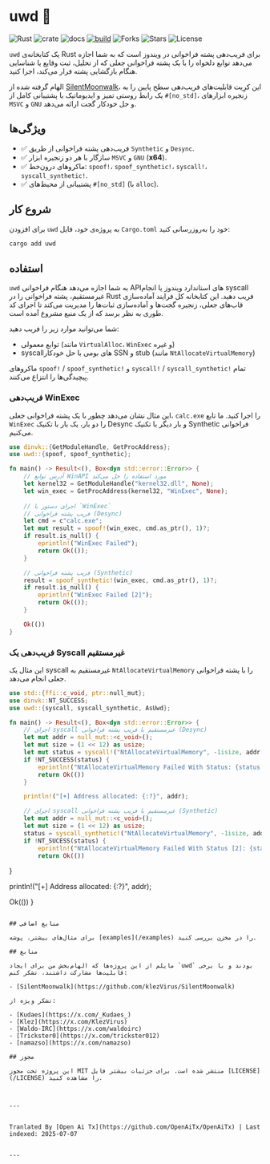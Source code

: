# uwd 🦀

![Rust](https://img.shields.io/badge/made%20with-Rust-red)
![crate](https://img.shields.io/crates/v/uwd.svg)
![docs](https://docs.rs/uwd/badge.svg)
[![build](https://github.com/joaoviictorti/uwd/actions/workflows/ci.yml/badge.svg)](https://github.com/joaoviictorti/uwd/actions/workflows/ci.yml)
![Forks](https://img.shields.io/github/forks/joaoviictorti/uwd)
![Stars](https://img.shields.io/github/stars/joaoviictorti/uwd)
![License](https://img.shields.io/github/license/joaoviictorti/uwd)

`uwd` یک کتابخانه‌ی Rust برای فریب‌دهی پشته فراخوانی در ویندوز است که به شما اجازه می‌دهد توابع دلخواه را با یک پشته فراخوانی جعلی که از تحلیل، ثبت وقایع یا شناسایی هنگام بازگشایی پشته فرار می‌کند، اجرا کنید.

الهام گرفته شده از [SilentMoonwalk](https://github.com/klezVirus/SilentMoonwalk)، این کرِیت قابلیت‌های فریب‌دهی سطح پایین را به یک رابط روستی تمیز و ایدیوماتیک با پشتیبانی کامل از `#[no_std]`، زنجیره ابزارهای `MSVC` و `GNU` و حل خودکار گجت ارائه می‌دهد.

## ویژگی‌ها

- ✅ فریب‌دهی پشته فراخوانی از طریق `Synthetic` و `Desync`.
- ✅ سازگار با هر دو زنجیره ابزار `MSVC` و `GNU` (**x64**).
- ✅ ماکروهای درون‌خط: `spoof!`، `spoof_synthetic!`، `syscall!`، `syscall_synthetic!`.
- ✅ پشتیبانی از محیط‌های `#[no_std]` (با `alloc`).

## شروع کار

برای افزودن `uwd` به پروژه‌ی خود، فایل `Cargo.toml` خود را به‌روزرسانی کنید:
```bash
cargo add uwd
```

## استفاده

`uwd` به شما اجازه می‌دهد هنگام فراخوانی APIهای استاندارد ویندوز یا انجام syscall غیرمستقیم، پشته فراخوانی را در Rust فریب دهید. این کتابخانه کل فرایند آماده‌سازی قاب‌های جعلی، زنجیره گجت‌ها و آماده‌سازی ثبات‌ها را مدیریت می‌کند تا اجرای کد طوری به نظر برسد که از یک منبع مشروع آمده است.

شما می‌توانید موارد زیر را فریب دهید:

* توابع معمولی (مانند `VirtualAlloc`، `WinExec` و غیره)
* syscallهای بومی با حل خودکار SSN و stub (مانند `NtAllocateVirtualMemory`)

ماکروهای `spoof!` / `spoof_synthetic!` و `syscall!` / `syscall_synthetic!` تمام پیچیدگی‌ها را انتزاع می‌کنند.

### فریب‌دهی WinExec

این مثال نشان می‌دهد چطور با یک پشته فراخوانی جعلی، `calc.exe` را اجرا کنید. ما تابع `WinExec` را دو بار، یک بار با تکنیک Desync و بار دیگر با تکنیک Synthetic فراخوانی می‌کنیم.

```rs
use dinvk::{GetModuleHandle, GetProcAddress};
use uwd::{spoof, spoof_synthetic};

fn main() -> Result<(), Box<dyn std::error::Error>> {
    // آدرس توابع WinAPI مورد استفاده را حل می‌کند
    let kernel32 = GetModuleHandle("kernel32.dll", None);
    let win_exec = GetProcAddress(kernel32, "WinExec", None);
    
    // اجرای دستور با `WinExec`
    // فریب پشته فراخوانی (Desync)
    let cmd = c"calc.exe";
    let mut result = spoof!(win_exec, cmd.as_ptr(), 1)?;
    if result.is_null() {
        eprintln!("WinExec Failed");
        return Ok(());
    }

    // فریب پشته فراخوانی (Synthetic)
    result = spoof_synthetic!(win_exec, cmd.as_ptr(), 1)?;
    if result.is_null() {
        eprintln!("WinExec Failed [2]");
        return Ok(());
    }

    Ok(())
}
```

### فریب‌دهی یک Syscall غیرمستقیم

این مثال یک syscall غیرمستقیم به `NtAllocateVirtualMemory` را با پشته فراخوانی جعلی انجام می‌دهد.

```rs
use std::{ffi::c_void, ptr::null_mut};
use dinvk::NT_SUCCESS;
use uwd::{syscall, syscall_synthetic, AsUwd};

fn main() -> Result<(), Box<dyn std::error::Error>> {
    // اجرای syscall غیرمستقیم با فریب پشته فراخوانی (Desync)
    let mut addr = null_mut::<c_void>();
    let mut size = (1 << 12) as usize;
    let mut status = syscall!("NtAllocateVirtualMemory", -1isize, addr.as_uwd_mut(), 0, size.as_uwd_mut(), 0x3000, 0x04)? as i32;
    if !NT_SUCCESS(status) {
        eprintln!("NtAllocateVirtualMemory Failed With Status: {status:#X}");
        return Ok(())
    }

    println!("[+] Address allocated: {:?}", addr);

    // اجرای syscall غیرمستقیم با فریب پشته فراخوانی (Synthetic)
    let mut addr = null_mut::<c_void>();
    let mut size = (1 << 12) as usize;
    status = syscall_synthetic!("NtAllocateVirtualMemory", -1isize, addr.as_uwd_mut(), 0, size.as_uwd_mut(), 0x3000, 0x04)? as i32;
    if !NT_SUCESS(status) {
        eprintln!("NtAllocateVirtualMemory Failed With Status [2]: {status:#X}");
        return Ok(())
```
}

println!("[+] Address allocated: {:?}", addr);

Ok(())
}
```

## منابع اضافی

برای مثال‌های بیشتر، پوشه [examples](/examples) را در مخزن بررسی کنید.

## منابع

مایلم از این پروژه‌ها که الهام‌بخش من برای ایجاد `uwd` بودند و با برخی قابلیت‌ها مشارکت داشتند، تشکر کنم:

- [SilentMoonwalk](https://github.com/klezVirus/SilentMoonwalk)

تشکر ویژه از:

- [Kudaes](https://x.com/_Kudaes_)
- [Klez](https://x.com/KlezVirus)
- [Waldo-IRC](https://x.com/waldoirc)
- [Trickster0](https://x.com/trickster012)
- [namazso](https://x.com/namazso)

## مجوز

این پروژه تحت مجوز MIT منتشر شده است. برای جزئیات بیشتر فایل [LICENSE](/LICENSE) را مشاهده کنید.


---

Tranlated By [Open Ai Tx](https://github.com/OpenAiTx/OpenAiTx) | Last indexed: 2025-07-07

---